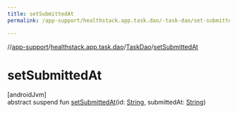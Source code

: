 ```yaml
---
title: setSubmittedAt
permalink: /app-support/healthstack.app.task.dao/-task-dao/set-submitted-at.html

---
```

//[app-support](/app-support.html)/[healthstack.app.task.dao](../index.html)/[TaskDao](index.html)/[setSubmittedAt](set-submitted-at.html)



# setSubmittedAt



[androidJvm]\
abstract suspend fun [setSubmittedAt](set-submitted-at.html)(id: [String](https://kotlinlang.org/api/latest/jvm/stdlib/kotlin/-string/index.html), submittedAt: [String](https://kotlinlang.org/api/latest/jvm/stdlib/kotlin/-string/index.html))




